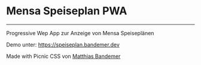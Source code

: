 # Mensa Speiseplan PWA
***
Progressive Wep App zur Anzeige von Mensa Speiseplänen

Demo unter: https://speiseplan.bandemer.dev

Made with Picnic CSS von [Matthias Bandemer](https://bandemer.dev)
